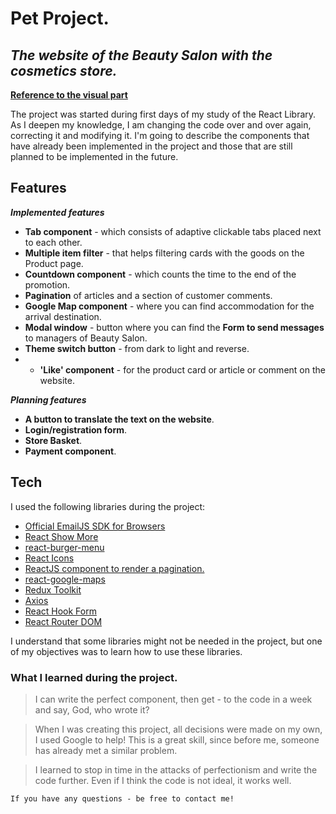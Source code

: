 # Pet Project.
## _The website of the Beauty Salon with the cosmetics store._

**[Reference to the visual part](https://reactbs1.netlify.app/about)**


The project was started during first days of my study of the React Library. 
As I deepen my knowledge, I am changing the code over and over again, correcting it and modifying it.
I'm going to describe the components that have already been implemented in the project and those that are still planned to be implemented in the future.


## Features
***Implemented features***

- **Tab component** - which consists of adaptive clickable tabs placed next to each other.
- **Multiple item filter** - that helps filtering cards with the goods on the Product page.
- **Countdown component** - which counts the time to the end of the promotion.
- **Pagination** of articles and a section of customer comments.
- **Google Map component** - where you can find accommodation for the arrival destination.
- **Modal window** - button where you can find the **Form to send messages** to managers of Beauty Salon.
- **Theme switch button** - from dark to light and reverse.
- - **'Like' component** - for the product card or article or comment on the website.

***Planning features***
- **A button to translate the text on the website**.
- **Login/registration form**.
- **Store Basket**.
- **Payment component**.

## Tech

I used the following libraries during the project:

- [Official EmailJS SDK for Browsers](https://www.npmjs.com/package/@emailjs/browser)
- [React Show More](https://www.npmjs.com/package/@tedconf/react-show-more)
- [react-burger-menu](https://www.npmjs.com/package/react-burger-menu)
- [React Icons](https://react-icons.github.io/react-icons/)
- [ReactJS component to render a pagination.](https://www.npmjs.com/package/react-paginate)
- [react-google-maps](https://www.npmjs.com/package/@react-google-maps/api)
- [Redux Toolkit](https://redux-toolkit.js.org)
- [Axios](https://www.npmjs.com/package/axios)
- [React Hook Form](https://www.npmjs.com/package/react-hook-form)
- [React Router DOM](https://www.npmjs.com/package/react-router-dom)


I understand that some libraries might not be needed in the project, but  one of my objectives was to learn how to use these libraries.

### What I learned during the project.
> I can write the perfect component, then get  - to the code in a week and say, God, who wrote it?

> When I was creating this project, all decisions were made on my own, I used Google to help! This is a great skill, since before me, someone has already met a similar problem.

>I learned to stop in time in the attacks of perfectionism and write the code further. Even if I think the code is not ideal, it works well.

`If you have any questions - be free to contact me!`

